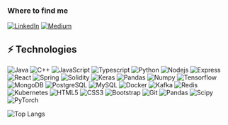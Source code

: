 <h3>Where to find me</h3>
<p><a href="https://www.linkedin.com/in/mohsenamjadi/" target="_blank"><img alt="LinkedIn" src="https://img.shields.io/badge/linkedin-%230077B5.svg?&style=for-the-badge&logo=linkedin&logoColor=white" /></a> <a href="https://medium.com/@mohsenamjad" target="_blank"><img alt="Medium" src="https://img.shields.io/badge/medium-%2312100E.svg?&style=for-the-badge&logo=medium&logoColor=white" /></a>
</p>


## ⚡ Technologies

![Java](https://img.shields.io/badge/-java-E34A86?style=flat-square&logo=java)
![C++](https://img.shields.io/badge/-C++-00599C?style=flat-square&logo=c)
![JavaScript](https://img.shields.io/badge/-JavaScript-black?style=flat-square&logo=javascript)
![Typescript](https://img.shields.io/badge/-Typescript-00599C?style=flat-square&logo=typescript)
![Python](https://img.shields.io/badge/-Python-black?style=flat-square&logo=Python)
![Nodejs](https://img.shields.io/badge/-Nodejs-black?style=flat-square&logo=Node.js)
![Express](https://img.shields.io/badge/-Express-black?style=flat-square&logo=express)
![React](https://img.shields.io/badge/-React-black?style=flat-square&logo=react)
![Spring](https://img.shields.io/badge/-Spring-E3F7BE?style=flat-square&logo=spring)
![Solidity](https://img.shields.io/badge/-Solidity-black?style=flat-square&logo=solidity)
![Keras](https://img.shields.io/badge/-Keras-D5310E?style=flat-square&logo=keras)
![Pandas](https://img.shields.io/badge/-Pandas-D5310E?style=flat-square&logo=pandas)
![Numpy](https://img.shields.io/badge/-Numpy-black?style=flat-square&logo=numpy)
![Tensorflow](https://img.shields.io/badge/-Tensorflow-D3B5AC?style=flat-square&logo=tensorflow)
![MongoDB](https://img.shields.io/badge/-MongoDB-black?style=flat-square&logo=mongodb)
![PostgreSQL](https://img.shields.io/badge/-PostgreSQL-336791?style=flat-square&logo=postgresql)
![MySQL](https://img.shields.io/badge/-MySQL-black?style=flat-square&logo=mysql)
![Docker](https://img.shields.io/badge/-Docker-black?style=flat-square&logo=docker)
![Kafka](https://img.shields.io/badge/-Kafka-black?style=flat-square&logo=kafka)
![Redis](https://img.shields.io/badge/-Redis-black?style=flat-square&logo=redis)
![Kubernetes](https://img.shields.io/badge/-Kubernetes-black?style=flat-square&logo=kubernetes)
![HTML5](https://img.shields.io/badge/-HTML5-E34F26?style=flat-square&logo=html5&logoColor=white)
![CSS3](https://img.shields.io/badge/-CSS3-1572B6?style=flat-square&logo=css3)
![Bootstrap](https://img.shields.io/badge/-Bootstrap-563D7C?style=flat-square&logo=bootstrap)
![Git](https://img.shields.io/badge/-Git-black?style=flat-square&logo=git)
![Pandas](https://img.shields.io/badge/-Pandas-F4B6F6?style=flat-square&logo=pandas)
![Scipy](https://img.shields.io/badge/-Scipy-C6FAE3?style=flat-square&logo=scipy)
![PyTorch](https://img.shields.io/badge/-PyTorch-FEE2BF?style=flat-square&logo=PyTorch)


![Top Langs](https://github-readme-stats.vercel.app/api/top-langs/?username=mohsenamjadi&layout=compact&langs_count=12&hide=HTML&theme=cobalt)
